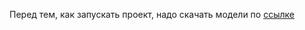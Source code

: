 Перед тем, как запускать проект, надо скачать модели по [ссылке](https://www.dropbox.com/s/9mxsl1z0deyulxc/models.zip?dl=0)
